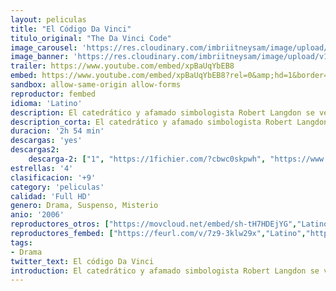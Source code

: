 ```yaml
---
layout: peliculas
title: "El Código Da Vinci"
titulo_original: "The Da Vinci Code"
image_carousel: 'https://res.cloudinary.com/imbriitneysam/image/upload/v1546127610/vinci-poster-min.jpg'
image_banner: 'https://res.cloudinary.com/imbriitneysam/image/upload/v1546127611/vinci-banner-min.jpg'
trailer: https://www.youtube.com/embed/xpBaUqYbEB8
embed: https://www.youtube.com/embed/xpBaUqYbEB8?rel=0&amp;hd=1&border=0&wmode=opaque&enablejsapi=1&modestbranding=1&controls=1&showinfo=1
sandbox: allow-same-origin allow-forms
reproductor: fembed
idioma: 'Latino'
description: El catedrático y afamado simbologista Robert Langdon se ve obligado a acudir una noche al Museo del Louvre, cuando el asesinato de un restaurador deja tras de sí un misterioso rastro de símbolos y pistas. Con la ayuda de la criptógrafa de la policía Sophie Neveu y poniendo en juego su propia vida, Langdon descubre que la obra de Leonardo Da Vinci esconde una serie de misterios que apuntan a una sociedad secreta encargada de custodiar un antiguo secreto que ha permanecido oculto durante dos mil años...
description_corta: El catedrático y afamado simbologista Robert Langdon se ve obligado a acudir una noche al Museo del Louvre, cuando el asesinato de un restaurador deja tras de sí un misterioso rastro de símbolos y pistas. Con la ayuda de...
duracion: '2h 54 min'
descargas: 'yes'
descargas2:
    descarga-2: ["1", "https://1fichier.com/?cbwc0skpwh", "https://www.google.com/s2/favicons?domain=www.rapidvideo.com","RapidVideo","https://res.cloudinary.com/imbriitneysam/image/upload/v1541473684/mexico.png", "Latino", "Full HD"]
estrellas: '4'
clasificacion: '+9'
category: 'peliculas'
calidad: 'Full HD'
genero: Drama, Suspenso, Misterio
anio: '2006'
reproductores_otros: ["https://movcloud.net/embed/sh-tH7HDEjYG","Latino","https://mstream.website/j19a3kusftc4","Latino"]
reproductores_fembed: ["https://feurl.com/v/7z9-3klw29x","Latino","https://feurl.com/v/2w9m7k8yyl9","Latino"]
tags:
- Drama
twitter_text: El código Da Vinci
introduction: El catedrático y afamado simbologista Robert Langdon se ve obligado a acudir una noche al Museo del Louvre, cuando el asesinato de un restaurador deja tras de sí un misterioso rastro de símbolos y pistas. Con la ayuda de...
---
```



 








